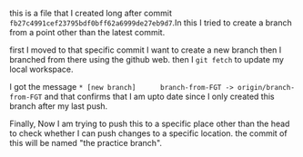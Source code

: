 this is a file that I created long after commit `fb27c4991cef23795bdf0bff62a6999de27eb9d7`.In this I tried to create a branch from a point other than the latest commit.

first I moved to that specific commit I want to create a new branch then I branched from there using the github web. then I `git fetch` to update my local workspace.

I got the message `* [new branch]      branch-from-FGT -> origin/branch-from-FGT` and that confirms that  I am upto date since I only created this branch after my last push.

Finally, Now I am trying to push this to a specific place other than the head to check whether I can push changes to a specific location. the commit of this will be named "the practice branch".